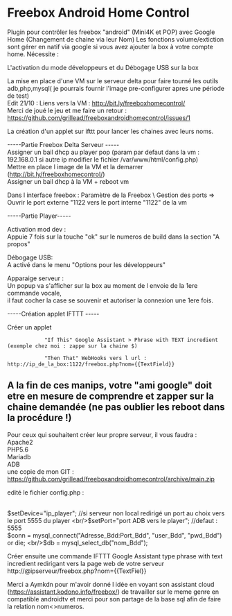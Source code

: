 # Freebox Android Home Control

Plugin pour contrôler les freebox "android" (Mini4K et POP) avec Google Home (Changement de chaine via leur Nom)
Les fonctions volume/extiction sont gérer en natif via google si vous avez ajouter la box à votre compte home.
Nécessite : 

  L'activation du mode développeurs et du Débogage USB sur la box
  
  La mise en place d'une VM sur le serveur delta pour faire tourné les outils adb,php,mysql( je pourrais fournir l'image pre-configurer apres une période de test)
  <br/>Edit 21/10 : Liens vers la VM : http://bit.ly/freeboxhomecontrol/
  <br/>Merci de joué le jeu et me faire un retour : https://github.com/grillead/freeboxandroidhomecontrol/issues/1
  
  La création d'un applet sur ifttt pour lancer les chaines avec leurs noms.
   
-----Partie Freebox Delta Serveur -----
<br/>Assigner un bail dhcp au player pop (param par defaut dans la vm : 192.168.0.1 si autre ip modifier le fichier /var/www/html/config.php)
<br/>Mettre en place l image de la VM et la demarrer (http://bit.ly/freeboxhomecontrol/)
<br/>Assigner un bail dhcp à la VM + reboot vm

Dans l interface freebox : Paramètre de la Freebox \ Gestion des ports => Ouvrir le port externe "1122 vers le port interne "1122" de la vm

-----Partie Player-----

Activation mod dev : 
<br/>Appuie 7 fois sur la touche "ok" sur le numeros de build dans la section "A propos"

Débogage USB:
<br/>A activé dans le menu "Options pour les développeurs"

Apparaige serveur : 
<br/>Un popup va s'afficher sur la box au moment de l envoie de la 1ere commande vocale,
<br/>il faut cocher la case se souvenir et autoriser la connexion une 1ere fois.

-----Création applet IFTTT -----

Créer un applet 

                "If This" Google Assistant > Phrase with TEXT incredient  (exemple chez moi : zappe sur la chaine $)

                "Then That" WebHooks vers l url : http://ip_de_la_box:1122/freebox.php?nom={{TextField}}
                
A la fin de ces manips, votre "ami google" doit etre en mesure de comprendre et zapper sur la chaine demandée (ne pas oublier les reboot dans la procédure !)
------------------------------------------------------------------------------------------------------------------------------------------------------------


Pour ceux qui souhaitent créer leur propre serveur, il vous faudra :
<br/>Apache2
<br/>PHP5.6
<br/>Mariadb
<br/>ADB
<br/>une copie de mon GIT : https://github.com/grillead/freeboxandroidhomecontrol/archive/main.zip
  
edité le fichier config.php :

<br/>$setDevice="ip_player"; //si serveur non local redirigé un port au choix vers le port 5555 du player
<br/>$setPort="port ADB vers le player"; //defaut : 5555
<br/>$conn = mysql_connect("Adresse_Bdd:Port_Bdd", "user_Bdd", "pwd_Bdd") or die;
<br/>$db = mysql_select_db("nom_Bdd");

Créer ensuite une commande IFTTT Google Assistant type phrase with text incredient redirigant vers la page web de votre serveur http://@ipserveur/freebox.php?nom={{TextFiel}}


Merci a Aymkdn pour m'avoir donné l idée en voyant son assistant cloud (https://assistant.kodono.info/freebox/) de travailler sur le meme genre en compatible androidtv et merci pour son partage de la base sql afin de faire la relation nom<>numeros.



